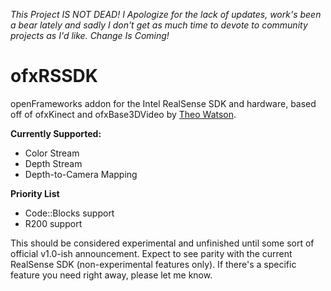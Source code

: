 _This Project IS NOT DEAD! I Apologize for the lack of updates, work's been a bear lately and sadly I don't get as much time to devote to community projects as I'd like. Change Is Coming!_

ofxRSSDK
========

openFrameworks addon for the Intel RealSense SDK and hardware, based off of ofxKinect and ofxBase3DVideo by [Theo Watson](https://github.com/ofTheo/).

**Currently Supported:**
* Color Stream
* Depth Stream
* Depth-to-Camera Mapping

**Priority List**
* Code::Blocks support
* R200 support


This should be considered experimental and unfinished until some sort of official v1.0-ish announcement.  Expect to see parity with the current RealSense SDK (non-experimental features only).  If there's a specific feature you need right away, please let me know.

